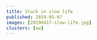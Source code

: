 ```yaml
---
title: Stuck in slow life
published: 2019-05-07
images: [20190417-slow-life.jpg]
clusters: [ow]
---
```

